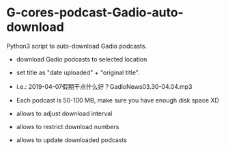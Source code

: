 # G-cores-podcast-Gadio-auto-download
Python3 script to auto-download Gadio podcasts.

* download Gadio podcasts to selected location
* set title as "date uploaded" + "original title".
* i.e.: 2019-04-07假期干点什么好？GadioNews03.30-04.04.mp3
* Each podcast is 50-100 MB, make sure you have enough disk space XD

* allows to adjust download interval
* allows to restrict download numbers
* allows to update downloaded podcasts 
